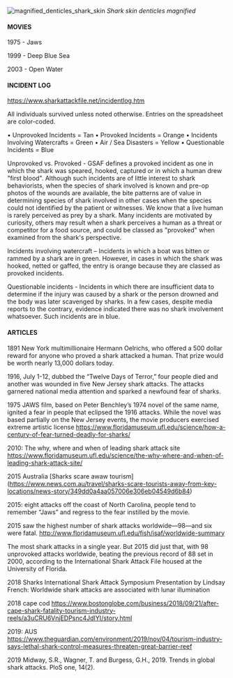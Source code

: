 ![magnified_denticles_shark_skin](https://user-images.githubusercontent.com/76251622/113680405-17f94a00-96c1-11eb-9617-b8f3d35cd170.jpg)
            *Shark skin denticles magnified*

#### MOVIES

1975 - Jaws

1999 - Deep Blue Sea

2003 - Open Water



#### INCIDENT LOG

https://www.sharkattackfile.net/incidentlog.htm

All individuals survived unless noted otherwise.
Entries on the spreadsheet are color-coded.

• Unprovoked Incidents = Tan
• Provoked Incidents = Orange
• Incidents Involving Watercrafts = Green
• Air / Sea Disasters = Yellow
• Questionable Incidents = Blue

Unprovoked vs. Provoked - GSAF defines a provoked incident as one in which the shark was speared, hooked, captured or in which a human drew "first blood". Although such incidents are of little interest to shark behaviorists, when the species of shark involved is known and pre-op photos of the wounds are available, the bite patterns are of value in determining species of shark involved in other cases when the species could not identified by the patient or witnesses. We know that a live human is rarely perceived as prey by a shark. Many incidents are motivated by curiosity, others may result when a shark perceives a human as a threat or competitor for a food source, and could be classed as "provoked" when examined from the shark's perspective.

Incidents involving watercraft – Incidents in which a boat was bitten or rammed by a shark are in green. However, in cases in which the shark was hooked, netted or gaffed, the entry is orange because they are classed as provoked incidents.

Questionable incidents - Incidents in which there are insufficient data to determine if the injury was caused by a shark or the person drowned and the body was later scavenged by sharks. In a few cases, despite media reports to the contrary, evidence indicated there was no shark involvement whatsoever. Such incidents are in blue.



#### ARTICLES

1891 New York multimillionaire Hermann Oelrichs, who offered a 500 dollar reward for anyone who proved a shark attacked a human. That prize would be worth nearly 13,000 dollars today.

1916, July 1-12, dubbed the “Twelve Days of Terror,” four people died and another was wounded in five New Jersey shark attacks. The attacks garnered national media attention and sparked a newfound fear of sharks.

1975 JAWS film, based on Peter Benchley’s 1974 novel of the same name, ignited a fear in people that eclipsed the 1916 attacks. While the novel was based partially on the New Jersey events, the movie producers exercised extreme artistic license
https://www.floridamuseum.ufl.edu/science/how-a-century-of-fear-turned-deadly-for-sharks/

2010: The why, where and when of leading shark attack site https://www.floridamuseum.ufl.edu/science/the-why-where-and-when-of-leading-shark-attack-site/

2015 Australia
[Sharks scare awaw tourism] (https://www.news.com.au/travel/sharks-scare-tourists-away-from-key-locations/news-story/349dd0a4aa057006e306eb04549d6b84)

2015: eight attacks off the coast of North Carolina, people tend to remember “Jaws” and regress to the fear instilled by the movie.

2015 saw the highest number of shark attacks worldwide—98—and six were fatal.
http://www.floridamuseum.ufl.edu/fish/isaf/worldwide-summary

The most shark attacks in a single year. But 2015 did just that, with 98 unprovoked attacks worldwide, beating the previous record of 88 set in 2000, according to the International Shark Attack File housed at the University of Florida.

2018 Sharks International Shark Attack Symposium Presentation by Lindsay French: Worldwide shark attacks are associated with lunar illumination

2018 cape cod
https://www.bostonglobe.com/business/2018/09/21/after-cape-shark-fatality-tourism-industry-reels/a3uCRU6VnjEDPsnc4JdIYI/story.html

2019: AUS 
https://www.theguardian.com/environment/2019/nov/04/tourism-industry-says-lethal-shark-control-measures-threaten-great-barrier-reef

2019 
Midway, S.R., Wagner, T. and Burgess, G.H., 2019. Trends in global shark attacks. PloS one, 14(2).

